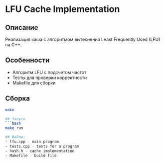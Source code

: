 # LFU Cache Implementation

## Описание
Реализация кэша с алгоритмом вытеснения Least Frequently Used (LFU) на C++.

## Особенности
- Алгоритм LFU с подсчетом частот
- Тесты для проверки корректности
- Makefile для сборки

## Сборка
```bash
make

## Запуск
```bash
make run

## Файлы:
- lfu.cpp - main program
- tests.cpp - tests for a program
- hash.h - cache implementation
- Makefile - build file
